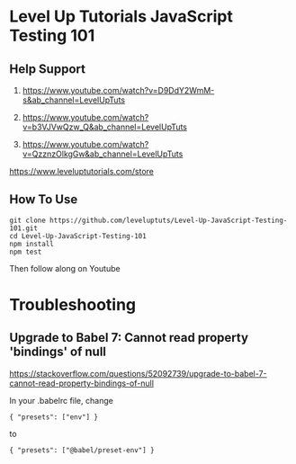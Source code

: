 # Level Up Tutorials JavaScript Testing 101

## Help Support

1. https://www.youtube.com/watch?v=D9DdY2WmM-s&ab_channel=LevelUpTuts

2. https://www.youtube.com/watch?v=b3VJVwQzw_Q&ab_channel=LevelUpTuts

3. https://www.youtube.com/watch?v=QzznzOlkgGw&ab_channel=LevelUpTuts

https://www.leveluptutorials.com/store

## How To Use

```
git clone https://github.com/leveluptuts/Level-Up-JavaScript-Testing-101.git
cd Level-Up-JavaScript-Testing-101
npm install
npm test
```

Then follow along on Youtube


# Troubleshooting

## Upgrade to Babel 7: Cannot read property 'bindings' of null

https://stackoverflow.com/questions/52092739/upgrade-to-babel-7-cannot-read-property-bindings-of-null

In your .babelrc file, change

```{ "presets": ["env"] } ```


to

```{ "presets": ["@babel/preset-env"] }```
